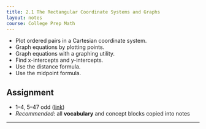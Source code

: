```yaml
---
title: 2.1 The Rectangular Coordinate Systems and Graphs
layout: notes
course: College Prep Math
---
```


- Plot ordered pairs in a Cartesian coordinate system.
- Graph equations by plotting points.
- Graph equations with a graphing utility.
- Find x-intercepts and y-intercepts.
- Use the distance formula.
- Use the midpoint formula.

## Assignment

- 1–4, 5–47 odd ([link](https://openstax.org/books/college-algebra-2e/pages/2-1-the-rectangular-coordinate-systems-and-graphs#fs-id1553580))
- *Recommended*: all **vocabulary** and concept blocks copied into notes

---
